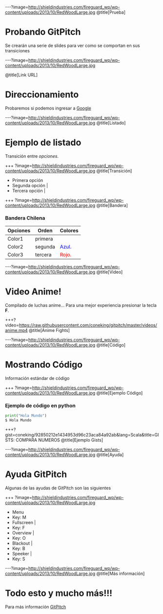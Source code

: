 ---?image=http://shieldindustries.com/fireguard_wp/wp-content/uploads/2013/10/RedWoodLarge.jpg
@title[Prueba]
# Probando GitPitch

Se crearán una serie de slides para ver como se comportan en sus transiciones

---?image=http://shieldindustries.com/fireguard_wp/wp-content/uploads/2013/10/RedWoodLarge.jpg

@title[Link URL]
# Direccionamiento 

Probaremos si podemos ingresar a [Google](http://www.google.cl)

---?image=http://shieldindustries.com/fireguard_wp/wp-content/uploads/2013/10/RedWoodLarge.jpg
@title[Listado]
# Ejemplo de listado

Transición entre *opciones*.

+++ ?image=http://shieldindustries.com/fireguard_wp/wp-content/uploads/2013/10/RedWoodLarge.jpg
@title[Transición]
- Primera opción
- Segunda opción |
- Tercera opción |

+++ ?image=http://shieldindustries.com/fireguard_wp/wp-content/uploads/2013/10/RedWoodLarge.jpg
@title[Bandera]
### Bandera Chilena


Opciones | Orden | Colores 
 --- | --- | --- 
Color1 | primera | <span style="font-size:1em; color:white">Blanco.</span>
Color2 | segunda | <span style="font-size:1em; color:blue">Azul.</span>
Color3 | tercera | <span style="font-size:1em; color:red">Rojo.</span>

---?image=http://shieldindustries.com/fireguard_wp/wp-content/uploads/2013/10/RedWoodLarge.jpg
@title[Video]
# Video Anime!

Compilado de luchas anime... Para una mejor experiencia presionar la tecla **F**.

+++?video=https://raw.githubusercontent.com/coneking/gitpitch/master/videos/anime.mp4
@title[Anime Fights]

---?image=http://shieldindustries.com/fireguard_wp/wp-content/uploads/2013/10/RedWoodLarge.jpg
@title[Código]
# Mostrando Código

Información estándar de código

+++ ?image=http://shieldindustries.com/fireguard_wp/wp-content/uploads/2013/10/RedWoodLarge.jpg
@title[Ejemplo Código]
### Ejemplo de código en python

```python
print("Hola Mundo")
$ Hola Mundo
```


+++?gist=coneking/92850212e1434953d96c23aca84a92ab&lang=Scala&title=GISTS: COMPARA NUMEROS
@title[Ejemplo Gists]

---?image=http://shieldindustries.com/fireguard_wp/wp-content/uploads/2013/10/RedWoodLarge.jpg
@title[Ayuda]
# Ayuda GitPitch

Algunas de las ayudas de GitPitch son las siguientes

+++ ?image=http://shieldindustries.com/fireguard_wp/wp-content/uploads/2013/10/RedWoodLarge.jpg

- Menu
 - Key: M 
- Fullscreen |
 - Key: F 
- Overview |
 - Key: O 
- Blackout |
 - Key: B 
- Speeker |
 - Key: S 

---?image=http://shieldindustries.com/fireguard_wp/wp-content/uploads/2013/10/RedWoodLarge.jpg
@title[Más información]
# Todo esto y mucho más!!!

Para más información [GitPitch](https://github.com/gitpitch/gitpitch)